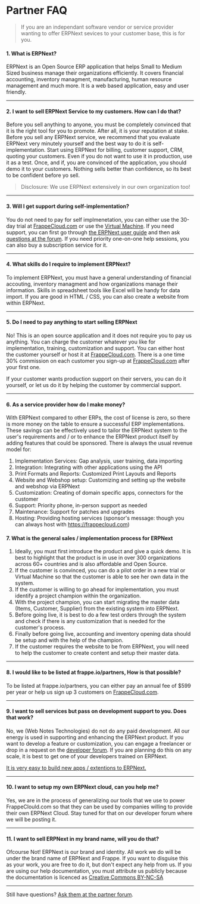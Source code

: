 # Partner FAQ

> If you are an independant software vendor or service provider wanting to offer ERPNext sevices to your customer base, this is for you.

#### 1. What is ERPNext?

ERPNext is an Open Source ERP application that helps Small to Medium Sized business manage their organizations efficiently. It covers financial accounting, inventory managment, manufacturing, human resource management and much more. It is a web based application, easy and user friendly.

---

#### 2. I want to sell ERPNext Service to my customers. How can I do that?

Before you sell anything to anyone, you must be completely convinced that it is the right tool for you to promote. After all, it is your reputation at stake. Before you sell any ERPNext service, we recommend that you evaluate ERPNext very minutely yourself and the best way to do it is self-implementation. Start using ERPNext for billing, customer support, CRM, quoting your customers. Even if you do not want to use it in production, use it as a test. Once, and if, you are convinced of the application, you should demo it to your customers. Nothing sells better than confidence, so its best to be confident before yo sell.

> Disclosure: We use ERPNext extensively in our own organization too!

---

#### 3. Will I get support during self-implementation?

You do not need to pay for self implmenetation, you can either use the 30-day trial at [FrappeCloud.com](https://frappecloud.com) or use the [Virtual Machine](https://erpnext.com/download). If you need support, you can first go through [the ERPNext user guide](https://erpnext.com/user-guide) and then ask [questions at the forum](/getting-help). If you need priority one-on-one help sessions, you can also buy a subscription service for it.

---

#### 4. What skills do I require to implement ERPNext?

To implement ERPNext, you must have a general understanding of financial accouting, inventory managment and how organizations manage their information. Skills in spreadsheet tools like Excel will be handy for data import. If you are good in HTML / CSS, you can also create a website from within ERPNext.

---

#### 5. Do I need to pay anything to start selling ERPNext

No! This is an open source application and it does not require you to pay us anything. You can charge the customer whatever you like for implementation, training, customization and support. You can either host the customer yourself or host it at [FrappeCloud.com](https://frappecloud.com). There is a one time 30% commission on each customer you sign-up at [FrappeCloud.com](https://frappecloud.com) after your first one.

If your customer wants production support on their servers, you can do it yourself, or let us do it by helping the customer by commercial support.

---

#### 6. As a service provider how do I make money?

With ERPNext compared to other ERPs, the cost of license is zero, so there is more money on the table to ensure a successful ERP implementations. These savings can be effectively used to tailor the ERPNext system to the user's requirements and / or to enhance the ERPNext product itself by adding features that could be sponsored. There is always the usual revenue model for:

1. Implementation Services: Gap analysis, user training, data importing
1. Integration: Integrating with other applications using the API
1. Print Formats and Reports: Customized Print Layouts and Reports
1. Website and Webshop setup: Customizing and setting up the website and webshop via ERPNext
1. Customization: Creating of domain specific apps, connectors for the customer
1. Support: Priority phone, in-person support as needed
1. Maintenance: Support for patches and upgrades
1. Hosting: Providing hosting services (sponsor's message: though you can always host with https://frappecloud.com)

#### 7. What is the general sales / implementation process for ERPNext

1. Ideally, you must first introduce the product and give a quick demo. It is best to highlight that the product is in use in over 300 organizations across 60+ countries and is also affordable and Open Source.
2. If the customer is convinced, you can do a pilot order in a new trial or Virtual Machine so that the customer is able to see her own data in the system.
3. If the customer is willing to go ahead for implementation, you must identify a project champion within the organization.
4. With the project champion, you can start migrating the master data (Items, Customer, Supplier) from the existing system into ERPNext.
5. Before going live, it is best to do a few test orders through the system and check if there is any customization that is needed for the customer's process.
6. Finally before going live, accounting and inventory opening data should be setup and with the help of the champion.
7. If the customer requires the website to be from ERPNext, you will need to help the customer to create content and setup their master data.

---

#### 8. I would like to be listed at frappe.io/partners, How is that possible?

To be listed at frappe.io/partners, you can either pay an annual fee of $599 per year or help us sign up 3 customers on [FrappeCloud.com](https://frappecloud.com).

---

#### 9. I want to sell services but pass on development support to you. Does that work?

No, we (Web Notes Technologies) do not do any paid development. All our energy is used in supporting and enhancing the ERPNext product. If you want to develop a feature or customization, you can engage a freelancer or drop in a request on the [developer forum](https://groups.google.com/forum/#!forum/erpnext-developer-forum). If you are planning do this on any scale, it is best to get one of your developers trained on ERPNext.

[It is very easy to build new apps / extentions to ERPNext.](https://frappe.io/developers)

---

#### 10. I want to setup my own ERPNext cloud, can you help me?

Yes, we are in the process of generalizing our tools that we use to power FrappeClould.com so that they can be used by companies willing to provide their own ERPNext Cloud. Stay tuned for that on our developer forum where we will be posting it.

---

#### 11. I want to sell ERPNext in my brand name, will you do that?

Ofcourse Not! ERPNext is our brand and identity. All work we do will be under the brand name of ERPNext and Frappe. If you want to disguise this as your work, you are free to do it, but don't expect any help from us. If you are using our help documentation, you must attribute us publicly because the documentation is licenced as [Creative Commons BY-NC-SA](https://creativecommons.org/licenses/by-nc-sa/3.0/us/)

---

Still have questions? [Ask them at the partner forum](https://groups.google.com/forum/?hl=en#!forum/erpnext-partners-forum).

